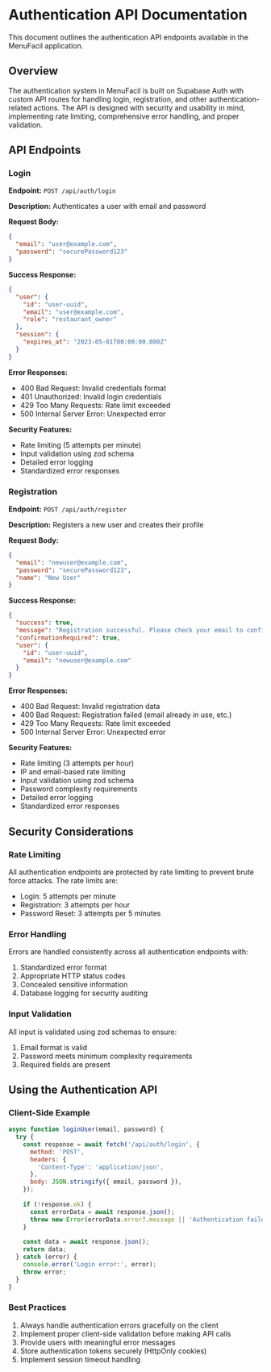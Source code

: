 # Authentication API Documentation

This document outlines the authentication API endpoints available in the MenuFacil application.

## Overview

The authentication system in MenuFacil is built on Supabase Auth with custom API routes for handling login, registration, and other authentication-related actions. The API is designed with security and usability in mind, implementing rate limiting, comprehensive error handling, and proper validation.

## API Endpoints

### Login

**Endpoint:** `POST /api/auth/login`

**Description:** Authenticates a user with email and password

**Request Body:**
```json
{
  "email": "user@example.com",
  "password": "securePassword123"
}
```

**Success Response:**
```json
{
  "user": {
    "id": "user-uuid",
    "email": "user@example.com",
    "role": "restaurant_owner"
  },
  "session": {
    "expires_at": "2023-05-01T00:00:00.000Z"
  }
}
```

**Error Responses:**

* 400 Bad Request: Invalid credentials format
* 401 Unauthorized: Invalid login credentials
* 429 Too Many Requests: Rate limit exceeded
* 500 Internal Server Error: Unexpected error

**Security Features:**
- Rate limiting (5 attempts per minute)
- Input validation using zod schema
- Detailed error logging
- Standardized error responses

### Registration

**Endpoint:** `POST /api/auth/register`

**Description:** Registers a new user and creates their profile

**Request Body:**
```json
{
  "email": "newuser@example.com",
  "password": "securePassword123",
  "name": "New User"
}
```

**Success Response:**
```json
{
  "success": true,
  "message": "Registration successful. Please check your email to confirm your account.",
  "confirmationRequired": true,
  "user": {
    "id": "user-uuid",
    "email": "newuser@example.com"
  }
}
```

**Error Responses:**

* 400 Bad Request: Invalid registration data
* 400 Bad Request: Registration failed (email already in use, etc.)
* 429 Too Many Requests: Rate limit exceeded
* 500 Internal Server Error: Unexpected error

**Security Features:**
- Rate limiting (3 attempts per hour)
- IP and email-based rate limiting
- Input validation using zod schema
- Password complexity requirements
- Detailed error logging
- Standardized error responses

## Security Considerations

### Rate Limiting

All authentication endpoints are protected by rate limiting to prevent brute force attacks. The rate limits are:

- Login: 5 attempts per minute
- Registration: 3 attempts per hour
- Password Reset: 3 attempts per 5 minutes

### Error Handling

Errors are handled consistently across all authentication endpoints with:

1. Standardized error format
2. Appropriate HTTP status codes
3. Concealed sensitive information
4. Database logging for security auditing

### Input Validation

All input is validated using zod schemas to ensure:

1. Email format is valid
2. Password meets minimum complexity requirements
3. Required fields are present

## Using the Authentication API

### Client-Side Example

```javascript
async function loginUser(email, password) {
  try {
    const response = await fetch('/api/auth/login', {
      method: 'POST',
      headers: {
        'Content-Type': 'application/json',
      },
      body: JSON.stringify({ email, password }),
    });
    
    if (!response.ok) {
      const errorData = await response.json();
      throw new Error(errorData.error?.message || 'Authentication failed');
    }
    
    const data = await response.json();
    return data;
  } catch (error) {
    console.error('Login error:', error);
    throw error;
  }
}
```

### Best Practices

1. Always handle authentication errors gracefully on the client
2. Implement proper client-side validation before making API calls
3. Provide users with meaningful error messages
4. Store authentication tokens securely (HttpOnly cookies)
5. Implement session timeout handling 